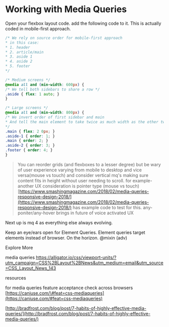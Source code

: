 
# Working with Media Queries



Open your flexbox layout code. add the following code to it. This is actually coded in mobile-first approach.

```css
/* We rely on source order for mobile-first approach
* in this case:
* 1. header
* 2. article/main
* 3. aside 1
* 4. aside 2
* 5. footer
*/

/* Medium screens */
@media all and (min-width: 600px) {
/* We tell both sidebars to share a row */
.aside { flex: 1 auto; }
}

/* Large screens */
@media all and (min-width: 800px) {
/* We invert order of first sidebar and main
* And tell the main element to take twice as much width as the other two sidebars
*/
.main { flex: 2 0px; }
.aside-1 { order: 1; }
.main { order: 2; }
.aside-2 { order: 3; }
.footer { order: 4; }
}
```

>You can reorder grids \(and flexboxes to a lesser degree\) but be wary of user experience varying from mobile to desktop and vice versa\(mouse vs touch\) and consider vertical mq's making sure content fits in height without user needing to scroll. for example- another UX consideration is pointer type \(mouse vs touch\) [https://www.smashingmagazine.com/2018/02/media-queries-responsive-design-2018/](https://www.smashingmagazine.com/2018/02/media-queries-responsive-design-2018/)  has example code to test for this.  any-poniter/any-hover brings in future of voice activated UX

Next up is mq 4 as everything else always evolving.

Keep an eye/ears open for Element Queries. Element queries target elements instead of browser. On the horizon. @mixin \(adv\)

Explore More

media queries
https://alligator.io/css/viewport-units/?utm_campaign=CSS%2BLayout%2BNews&utm_medium=email&utm_source=CSS_Layout_News_143

resources

for media queries feature acceptance check across browsers [https://caniuse.com/\#feat=css-mediaqueries](https://caniuse.com/#feat=css-mediaqueries)

[http://bradfrost.com/blog/post/7-habits-of-highly-effective-media-queries/](http://bradfrost.com/blog/post/7-habits-of-highly-effective-media-queries/)

